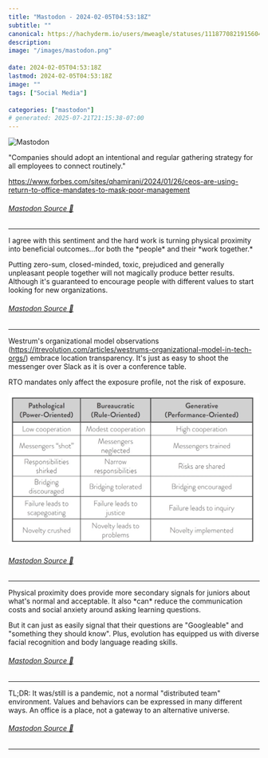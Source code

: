 ```yaml
---
title: "Mastodon - 2024-02-05T04:53:18Z"
subtitle: ""
canonical: https://hachyderm.io/users/mweagle/statuses/111877082191560481
description:
image: "/images/mastodon.png"

date: 2024-02-05T04:53:18Z
lastmod: 2024-02-05T04:53:18Z
image: ""
tags: ["Social Media"]

categories: ["mastodon"]
# generated: 2025-07-21T21:15:38-07:00
---
```

![Mastodon](/images/mastodon.png)

<p>&quot;Companies should adopt an intentional and regular gathering strategy for all employees to connect routinely.&quot;</p><p><a href="https://www.forbes.com/sites/qhamirani/2024/01/26/ceos-are-using-return-to-office-mandates-to-mask-poor-management" target="_blank" rel="nofollow noopener noreferrer" translate="no"><span class="invisible">https://www.</span><span class="ellipsis">forbes.com/sites/qhamirani/202</span><span class="invisible">4/01/26/ceos-are-using-return-to-office-mandates-to-mask-poor-management</span></a></p>


###### [Mastodon Source 🐘](https://hachyderm.io/@mweagle/111877082191560481)

___

<p>I agree with this sentiment and the hard work is turning physical proximity into beneficial outcomes...for both the *people* and their *work together.* </p><p>Putting zero-sum, closed-minded, toxic, prejudiced and generally unpleasant people together will not magically produce better results. Although it&#39;s guaranteed to encourage people with different values to start looking for new organizations.</p>


###### [Mastodon Source 🐘](https://hachyderm.io/@mweagle/111877118326196378)

___

<p>Westrum&#39;s organizational model observations (<a href="https://itrevolution.com/articles/westrums-organizational-model-in-tech-orgs/" target="_blank" rel="nofollow noopener noreferrer" translate="no"><span class="invisible">https://</span><span class="ellipsis">itrevolution.com/articles/west</span><span class="invisible">rums-organizational-model-in-tech-orgs/</span></a>) embrace location transparency. It&#39;s just as easy to shoot the messenger over Slack as it is over a conference table. </p><p>RTO mandates only affect the exposure profile, not the risk of exposure.</p>

![](a23f186f18c5cf95.png)

###### [Mastodon Source 🐘](https://hachyderm.io/@mweagle/111877141020898685)

___

<p>Physical proximity does provide more secondary signals for juniors about what&#39;s normal and acceptable. It also *can* reduce the communication costs and social anxiety around asking learning questions.</p><p>But it can just as easily signal that their questions are &quot;Googleable&quot; and &quot;something they should know&quot;. Plus, evolution has equipped us with diverse facial recognition and body language reading skills.</p>


###### [Mastodon Source 🐘](https://hachyderm.io/@mweagle/111877169547763012)

___

<p>TL;DR: It was/still is a pandemic, not a normal &quot;distributed team&quot; environment. Values and behaviors can be expressed in many different ways. An office is a place, not a gateway to an alternative universe.</p>


###### [Mastodon Source 🐘](https://hachyderm.io/@mweagle/111877179989411608)

___
